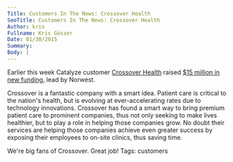 ```yaml
---
Title: Customers In The News: Crossover Health
SeoTitle: Customers In The News: Crossover Health
Author: kris
Fullname: Kris Gösser
Date: 01/30/2015
Summary: 
Body: |
---
```

Earlier this week Catalyze customer [Crossover Health](http://crossoverhealth.com/) raised [$15 million in new funding](http://blogs.wsj.com/privateequity/2015/01/26/norwest-rocks-primary-care-model-with-crossover-investment/), lead by Norwest.

Crossover is a fantastic company with a smart idea. Patient care is critical to the nation's health, but is evolving at ever-accelerating rates due to technology innovations. Crossover has found a smart way to bring premium patient care to prominent companies, thus not only seeking to make lives healthier, but to play a role in helping those companies grow. No doubt their services are helping those companies achieve even greater success by exposing their employees to on-site clinics, thus saving time.

We're big fans of Crossover. Great job!
Tags: customers